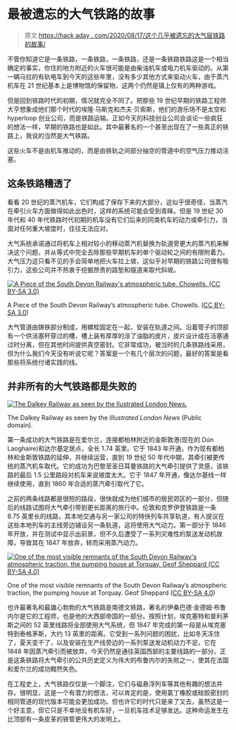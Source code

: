 # 最被遗忘的大气铁路的故事

> 原文:[https://hack aday . com/2020/08/17/这个几乎被遗忘的大气层铁路的故事/](https://hackaday.com/2020/08/17/the-mostly-forgotten-story-of-atmospheric-railway/)

不管你知道它是一条铁路，一条铁路，一条铁路，还是一条铁路铁路这是一个相当确定的事实，你住的地方附近的火车很可能是由柴油机车或电力机车驱动的。从第一辆马拉的有轨电车到今天的这些年里，没有多少其他方式来驱动火车，由于蒸汽机车在 21 世纪基本上是博物馆的保留物，这两个仍然是镇上仅有的两种游戏。

但是回到铁路时代的初期，情况就完全不同了。把那些 19 世纪早期的铁路工程师大亨想象成他们那个时代的埃隆·马斯克和杰夫·贝索斯，他们的游乐场不是太空和 hyperloop 创业公司，而是铁路运输。正如今天的科技创业公司会谈论一些疯狂的想法一样，早期的铁路也是如此。其中最著名的一个甚至出现在了一些真正的铁路上，我说的当然是大气铁路。

这些火车不是由机车推动的，而是由铁轨之间部分抽空的管道中的空气压力推动活塞。

## 这条铁路糟透了

看看 20 世纪的蒸汽机车，它们构成了保存下来的大部分，这似乎很奇怪，当蒸汽在牵引火车方面做得如此出色时，这样的系统可能会受到青睐。但是 19 世纪 30 年代和 40 年代铁路时代初期的机车没有它们后来的同类机车的动力或牵引力，当面对任何重大坡度时，往往无法应对。

大气系统承诺通过将机车上相对较小的移动蒸汽机替换为轨道旁更大的蒸汽机来解决这个问题，并从等式中完全去除那些早期机车的单个驱动轮之间的有限附着力。大气压力这只看不见的手会简单地把火车拉上坡，这似乎对早期的铁路公司很有吸引力，这些公司并不热衷于挖掘昂贵的路堑和隧道来取代斜坡。

[![A Piece of the South Devon Railway's atmospheric tube. Chowells. (CC BY-SA 3.0)](../Images/18036611674651e2182130e7efcde4e1.png)](https://hackaday.com/wp-content/uploads/2020/07/1280px-Brunels_Atmospheric_Railway.jpg)

A Piece of the South Devon Railway’s atmospheric tube. Chowells. ([CC BY-SA 3.0](https://commons.wikimedia.org/wiki/File:Brunel%27s_Atmospheric_Railway.jpg))

大气管道由铸铁部分制成，用螺栓固定在一起，安装在轨道之间。沿着管子的顶部有一个供活塞杆穿过的槽，槽上装有厚厚的涂了油脂的皮片，皮片设计成在活塞通过时分离，但在其他时间提供真空密封。它非常成功，被当时的几条铁路线采用，但为什么我们今天没有听说它呢？答案是一个有几个层次的问题，最好的答案是看那些将系统付诸实践的线。

## 并非所有的大气铁路都是失败的

[![The Dalkey Railway as seen by the Ilustrated London News.](../Images/32d2a3ca7f54d95a1cce8212cb1f6f3e.png)](https://hackaday.com/wp-content/uploads/2020/07/dalkey-railway-atmospheric.jpg)

The Dalkey Railway as seen by the *Illustrated London News* (Public domain).

第一条成功的大气铁路是在爱尔兰，连接都柏林附近的金斯敦港(现在的 Dún Laoghaire)和达尔基定居点，全长 1.74 英里。它于 1843 年开通，作为现有都柏林和金斯敦铁路的延伸，并继续运营，直到 19 世纪 50 年代中期，其牵引被更传统的蒸汽机车取代。它的成功为巴黎至圣日耳曼铁路的大气牵引提供了灵感，该铁路的最后 1.5 公里路段对机车来说坡度太大。它于 1847 年开通，像达尔基线一样继续使用，直到 1860 年合适的蒸汽牵引取代了它。

之前的两条线路都是很短的路段，很快就成为他们城市的居民郊区的一部分，但随后的线路试图将大气牵引带到更长距离的旅行中。伦敦和克罗伊登铁路是一条 8.75 英里长的线路，其本地交通与另一家公司的特快列车共享轨道，有人提议在这些本地列车的主线旁边铺设另一条轨道，这将使用大气动力。第一部分于 1846 年开放，并在测试中显示出前景，但不久后遭受了一系列灾难性的泵送发动机故障，导致其在 1847 年放弃，转而采用蒸汽动力。

[![One of the most visible remnants of the South Devon Railway's atmospheric traction, the pumping house at Torquay. Geof Sheppard (CC BY-SA 4.0)](../Images/b055b2ea8e1b39d3e35a3b67409edb86.png)](https://hackaday.com/wp-content/uploads/2020/07/Torquay_engine_house.jpg)

One of the most visible remnants of the South Devon Railway’s atmospheric traction, the pumping house at Torquay. Geof Sheppard ([CC BY-SA 4.0](https://commons.wikimedia.org/wiki/File:Torquay_engine_house.jpg))

也许最著名和最雄心勃勃的大气铁路是南德文铁路，著名的伊桑巴德·金德姆·布鲁内尔是它的工程师，也是他的大西部帝国的一部分。按照计划，埃克塞特和普利茅斯之间的 52 英里线路将全部使用大气系统，但 1847 年完成的第一段是从埃克塞特到泰格茅斯，大约 13 英里的距离。它受到一系列问题的困扰，比如冬天冻住了，夏天变干了，以及安装在生产线旁边的一系列泵送发动机动力不足。它在 1848 年因蒸汽牵引而被放弃，今天仍然是通往英国西部的主要线路的一部分。正是这条铁路将大气牵引的公共历史定义为伟大的布鲁内尔的失败之一，使其在法国和爱尔兰的成功黯然失色。

在工程史上，大气铁路仅仅是一个脚注，它们与磁悬浮列车等其他有趣的想法并存。很明显，这是一个有潜力的想法，可以肯定的是，使用氯丁橡胶或硅胶密封的相同管道的现代版本可能会更加成功。但也许它的时代只是来了又去，虽然这是一个好主意，但它只是不幸地没有机车好，一旦机车技术足够发达。这种命运发生在比顶部有一条皮革的铁管更伟大的发明上。